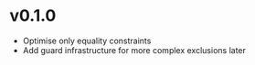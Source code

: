 # v0.1.0

  * Optimise only equality constraints
  * Add guard infrastructure for more complex exclusions later
